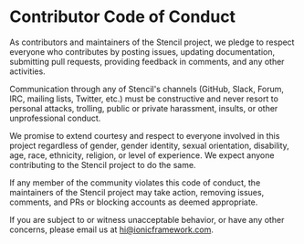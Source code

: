 # Contributor Code of Conduct

As contributors and maintainers of the Stencil project, we pledge to respect everyone who contributes by posting issues, updating documentation, submitting pull requests, providing feedback in comments, and any other activities.

Communication through any of Stencil's channels (GitHub, Slack, Forum, IRC, mailing lists, Twitter, etc.) must be constructive and never resort to personal attacks, trolling, public or private harassment, insults, or other unprofessional conduct.

We promise to extend courtesy and respect to everyone involved in this project regardless of gender, gender identity, sexual orientation, disability, age, race, ethnicity, religion, or level of experience. We expect anyone contributing to the Stencil project to do the same.

If any member of the community violates this code of conduct, the maintainers of the Stencil project may take action, removing issues, comments, and PRs or blocking accounts as deemed appropriate.

If you are subject to or witness unacceptable behavior, or have any other concerns, please email us at [hi@ionicframework.com](mailto:hi@ionicframework.com).

